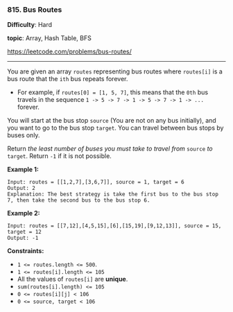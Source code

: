 ### 815. Bus Routes

**Difficulty**: Hard

**topic**: Array, Hash Table, BFS

https://leetcode.com/problems/bus-routes/

***

You are given an array `routes` representing bus routes where `routes[i]` is a bus route that the `ith` bus repeats forever.

- For example, if `routes[0] = [1, 5, 7]`, this means that the `0th` bus travels in the sequence `1 -> 5 -> 7 -> 1 -> 5 -> 7 -> 1 -> ...` forever.

You will start at the bus stop `source` (You are not on any bus initially), and you want to go to the bus stop `target`. You can travel between bus stops by buses only.

Return *the least number of buses you must take to travel from* `source` *to* `target`. Return `-1` if it is not possible.

 

**Example 1:**

```
Input: routes = [[1,2,7],[3,6,7]], source = 1, target = 6
Output: 2
Explanation: The best strategy is take the first bus to the bus stop 7, then take the second bus to the bus stop 6.
```

**Example 2:**

```
Input: routes = [[7,12],[4,5,15],[6],[15,19],[9,12,13]], source = 15, target = 12
Output: -1
```

 

**Constraints:**

- `1 <= routes.length <= 500`.
- `1 <= routes[i].length <= 105`
- All the values of `routes[i]` are **unique**.
- `sum(routes[i].length) <= 105`
- `0 <= routes[i][j] < 106`
- `0 <= source, target < 106`